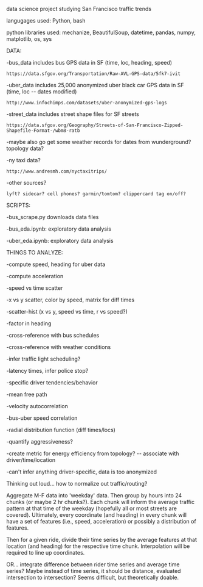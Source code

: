 data science project studying San Francisco traffic trends

langugages used: Python, bash

python libraries used: mechanize, BeautifulSoup, datetime, pandas, numpy, matplotlib, os, sys


DATA:

-bus_data includes bus GPS data in SF (time, loc, heading, speed)

	https://data.sfgov.org/Transportation/Raw-AVL-GPS-data/5fk7-ivit

-uber_data includes 25,000 anonymized uber black car GPS data in SF (time, loc -- dates modified)

	http://www.infochimps.com/datasets/uber-anonymized-gps-logs

-street_data includes street shape files for SF streets

	https://data.sfgov.org/Geography/Streets-of-San-Francisco-Zipped-Shapefile-Format-/wbm8-ratb

-maybe also go get some weather records for dates from wunderground? topology data?

-ny taxi data?

	http://www.andresmh.com/nyctaxitrips/

-other sources?

	lyft? sidecar? cell phones? garmin/tomtom? clippercard tag on/off?


SCRIPTS:

-bus_scrape.py downloads data files

-bus_eda.ipynb: exploratory data analysis

-uber_eda.ipynb: exploratory data analysis


THINGS TO ANALYZE:

-compute speed, heading for uber data

-compute acceleration

-speed vs time scatter

-x vs y scatter, color by speed, matrix for diff times

-scatter-hist (x vs y, speed vs time, r vs speed?)

-factor in heading

-cross-reference with bus schedules

-cross-reference with weather conditions

-infer traffic light scheduling?

-latency times, infer police stop?

-specific driver tendencies/behavior

-mean free path

-velocity autocorrelation

-bus-uber speed correlation

-radial distribution function (diff times/locs)

-quantify aggressiveness?

-create metric for energy efficiency from topology? -- associate with driver/time/location

-can't infer anything driver-specific, data is too anonymized





Thinking out loud... how to normalize out traffic/routing?

Aggregate M-F data into 'weekday' data. Then group by hours into 24 chunks (or maybe 2 hr chunks?). Each chunk will inform the average traffic pattern at that time of the weekday (hopefully all or most streets are covered). Ultimately, every coordinate (and heading) in every chunk will have a set of features (i.e., speed, acceleration) or possibly a distribution of features.

Then for a given ride, divide their time series by the average features at that location (and heading) for the respective time chunk. Interpolation will be required to line up coordinates.

OR... integrate difference between rider time series and average time series? Maybe instead of time series, it should be distance, evaluated intersection to intersection? Seems difficult, but theoretically doable.
